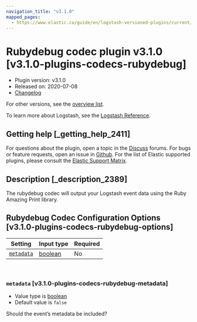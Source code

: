 ```yaml
---
navigation_title: "v3.1.0"
mapped_pages:
  - https://www.elastic.co/guide/en/logstash-versioned-plugins/current/v3.1.0-plugins-codecs-rubydebug.html
---
```


# Rubydebug codec plugin v3.1.0 [v3.1.0-plugins-codecs-rubydebug]


* Plugin version: v3.1.0
* Released on: 2020-07-08
* [Changelog](https://github.com/logstash-plugins/logstash-codec-rubydebug/blob/v3.1.0/CHANGELOG.md)

For other versions, see the [overview list](codec-rubydebug-index.md).

To learn more about Logstash, see the [Logstash Reference](logstash://reference/index.md).

## Getting help [_getting_help_2411]

For questions about the plugin, open a topic in the [Discuss](http://discuss.elastic.co) forums. For bugs or feature requests, open an issue in [Github](https://github.com/logstash-plugins/logstash-codec-rubydebug). For the list of Elastic supported plugins, please consult the [Elastic Support Matrix](https://www.elastic.co/support/matrix#matrix_logstash_plugins).


## Description [_description_2389]

The rubydebug codec will output your Logstash event data using the Ruby Amazing Print library.


## Rubydebug Codec Configuration Options [v3.1.0-plugins-codecs-rubydebug-options]

| Setting | Input type | Required |
| --- | --- | --- |
| [`metadata`](v3-1-0-plugins-codecs-rubydebug.md#v3.1.0-plugins-codecs-rubydebug-metadata) | [boolean](logstash://reference/configuration-file-structure.md#boolean) | No |

 

### `metadata` [v3.1.0-plugins-codecs-rubydebug-metadata]

* Value type is [boolean](logstash://reference/configuration-file-structure.md#boolean)
* Default value is `false`

Should the event’s metadata be included?



